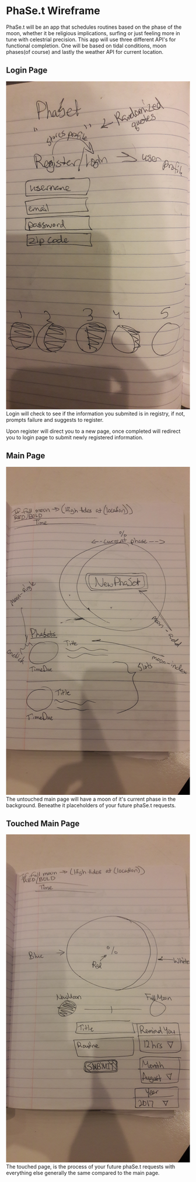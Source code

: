 # PhaSe.t Wireframe
PhaSe.t will be an app that schedules routines based on the phase of the moon, whether it be religious implications, surfing or just feeling more in tune with celestrial precision. This app will use three different API's for functional completion. One will be based on tidal conditions, moon phases(of course) and lastly the weather API for current location. 

## Login Page
![Login Page](/public/images/20170807_083734.jpg)
Login will check to see if the information you submited is in registry, if not, prompts failure and suggests to register. 

Upon register will direct you to a new page, once completed will redirect you to login page to submit newly registered information.

## Main Page
![Main Page](/public/images/20170807_083802.jpg)
The untouched main page will have a moon of it's current phase in the background. Beneathe it placeholders of your future phaSe.t requests.

## Touched Main Page
![Touched Main Page](/public/images/20170807_083814.jpg)
The touched page, is the process of your future phaSe.t requests with everything else generally the same compared to the main page.

